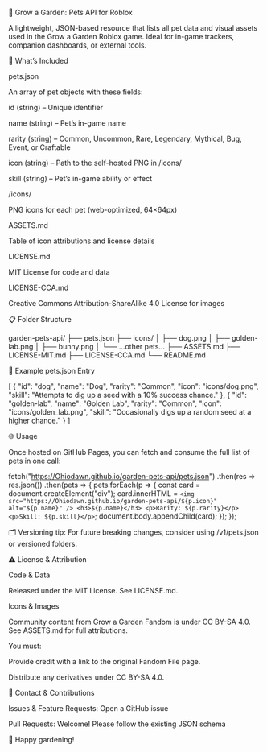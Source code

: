 🌱 Grow a Garden: Pets API for Roblox

A lightweight, JSON-based resource that lists all pet data and visual assets used in the Grow a Garden Roblox game. Ideal for in-game trackers, companion dashboards, or external tools.

🐾 What’s Included

pets.json

An array of pet objects with these fields:

id (string) – Unique identifier

name (string) – Pet’s in-game name

rarity (string) – Common, Uncommon, Rare, Legendary, Mythical, Bug, Event, or Craftable

icon (string) – Path to the self-hosted PNG in /icons/

skill (string) – Pet’s in-game ability or effect

/icons/

PNG icons for each pet (web-optimized, 64×64px)

ASSETS.md

Table of icon attributions and license details

LICENSE.md

MIT License for code and data

LICENSE-CCA.md

Creative Commons Attribution-ShareAlike 4.0 License for images

📋 Folder Structure

garden-pets-api/
├── pets.json
├── icons/
│   ├── dog.png
│   ├── golden-lab.png
│   ├── bunny.png
│   └── …other pets…
├── ASSETS.md
├── LICENSE-MIT.md
├── LICENSE-CCA.md
└── README.md

📜 Example pets.json Entry

[
  {
    "id": "dog",
    "name": "Dog",
    "rarity": "Common",
    "icon": "icons/dog.png",
    "skill": "Attempts to dig up a seed with a 10% success chance."
  },
  {
    "id": "golden-lab",
    "name": "Golden Lab",
    "rarity": "Common",
    "icon": "icons/golden_lab.png",
    "skill": "Occasionally digs up a random seed at a higher chance."
  }
]

🌐 Usage

Once hosted on GitHub Pages, you can fetch and consume the full list of pets in one call:

fetch("https://Ohiodawn.github.io/garden-pets-api/pets.json")
  .then(res => res.json())
  .then(pets => {
    pets.forEach(p => {
      const card = document.createElement("div");
      card.innerHTML = `
        <img src="https://Ohiodawn.github.io/garden-pets-api/${p.icon}" alt="${p.name}" />
        <h3>${p.name}</h3>
        <p>Rarity: ${p.rarity}</p>
        <p>Skill: ${p.skill}</p>
      `;
      document.body.appendChild(card);
    });
  });

🗂 Versioning tip: For future breaking changes, consider using /v1/pets.json or versioned folders.

⚠️ License & Attribution

Code & Data

Released under the MIT License. See LICENSE.md.

Icons & Images

Community content from Grow a Garden Fandom is under CC BY-SA 4.0. See ASSETS.md for full attributions.

You must:

Provide credit with a link to the original Fandom File page.

Distribute any derivatives under CC BY-SA 4.0.

📢 Contact & Contributions

Issues & Feature Requests: Open a GitHub issue

Pull Requests: Welcome! Please follow the existing JSON schema

🌼 Happy gardening!

